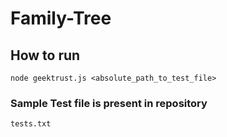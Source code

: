 # Family-Tree

## How to run

`node geektrust.js <absolute_path_to_test_file>`

### Sample Test file is present in repository

`tests.txt`

